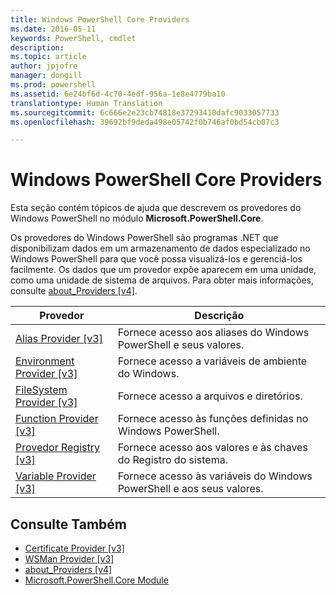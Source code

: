 ```yaml
---
title: Windows PowerShell Core Providers
ms.date: 2016-05-11
keywords: PowerShell, cmdlet
description: 
ms.topic: article
author: jpjofre
manager: dongill
ms.prod: powershell
ms.assetid: 6e24bf6d-4c70-4edf-956a-1e8e4779ba10
translationtype: Human Translation
ms.sourcegitcommit: 6c666e2e23cb74818e37293410dafc9033057733
ms.openlocfilehash: 39692bf9deda498e05742f0b746af0bd54cb07c3

---
```


# Windows PowerShell Core Providers
Esta seção contém tópicos de ajuda que descrevem os provedores do Windows PowerShell no módulo **Microsoft.PowerShell.Core**.

Os provedores do Windows PowerShell são programas .NET que disponibilizam dados em um armazenamento de dados especializado no Windows PowerShell para que você possa visualizá-los e gerenciá-los facilmente. Os dados que um provedor expõe aparecem em uma unidade, como uma unidade de sistema de arquivos. Para obter mais informações, consulte [about_Providers [v4]](https://technet.microsoft.com/en-us/library/2d9b3f32-be78-49ad-a547-21231c803242).

|Provedor|Descrição|
|------------|---------------|
|[Alias Provider [v3]](https://technet.microsoft.com/en-us/library/dce3f872-aeff-4eb2-8b38-876cd612fc29)|Fornece acesso aos aliases do Windows PowerShell e seus valores.|
|[Environment Provider [v3]](https://technet.microsoft.com/en-us/library/94fcd05d-e702-4706-9b7d-ad7e5fd0ec09)|Fornece acesso a variáveis de ambiente do Windows.|
|[FileSystem Provider [v3]](https://technet.microsoft.com/en-us/library/0e494537-dfdf-437a-8b27-c21e30aa1f9f)|Fornece acesso a arquivos e diretórios.|
|[Function Provider [v3]](https://technet.microsoft.com/en-us/library/7dfc92f4-9a88-4399-978d-6d5d224b3e76)|Fornece acesso às funções definidas no Windows PowerShell.|
|[Provedor Registry [v3]](https://technet.microsoft.com/en-us/library/d3c8013c-8caa-48d7-9feb-bfef0d95926e)|Fornece acesso aos valores e às chaves do Registro do sistema.|
|[Variable Provider [v3]](https://technet.microsoft.com/en-us/library/78dbcbbd-7946-4b9b-b75b-146f247f821c)|Fornece acesso às variáveis do Windows PowerShell e aos seus valores.|

## Consulte Também
- [Certificate Provider [v3]](https://technet.microsoft.com/en-us/library/3f743541-d0c6-4670-809a-b16fb01f7c4d)
- [WSMan Provider [v3]](https://technet.microsoft.com/en-us/library/4c3d8d36-4f7a-4211-996f-64110e4b2eb7)
- [about_Providers [v4]](https://technet.microsoft.com/en-us/library/2d9b3f32-be78-49ad-a547-21231c803242)
- [Microsoft.PowerShell.Core Module](Microsoft.PowerShell.Core-Module.md)




<!--HONumber=Oct16_HO3-->


